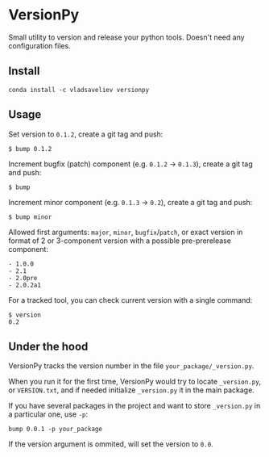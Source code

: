 # VersionPy

Small utility to version and release your python tools. Doesn't need any configuration files.

## Install

```
conda install -c vladsaveliev versionpy
```

## Usage

Set version to `0.1.2`, create a git tag and push:

```
$ bump 0.1.2
```

Increment bugfix (patch) component (e.g. `0.1.2` -> `0.1.3`), create a git tag and push:

```
$ bump
```

Increment minor component (e.g. `0.1.3` -> `0.2`), create a git tag and push:

```
$ bump minor
```

Allowed first arguments: `major`, `minor`, `bugfix`/`patch`, or exact version in format of 2 or 3-component version 
with a possible pre-prerelease component:

    - 1.0.0
    - 2.1
    - 2.0pre
    - 2.0.2a1
   
For a tracked tool, you can check current version with a single command:

```
$ version
0.2
```


## Under the hood

VersionPy tracks the version number in the file `your_package/_version.py`.

When you run it for the first time, VersionPy would try to locate `_version.py`, or `VERSION.txt`, and if needed initialize `_version.py` it in the main package.

If you have several packages in the project and want to store `_version.py` in a particular one, use `-p`:

```
bump 0.0.1 -p your_package
```

If the version argument is ommited, will set the version to `0.0`.
